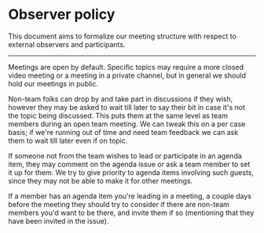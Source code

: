 # Observer policy

This document aims to formalize our meeting structure with respect to external observers and participants.

-----

Meetings are open by default. Specific topics may require a more closed video meeting or a meeting
in a private channel, but in general we should hold our meetings in public.

Non-team folks can drop by and take part in discussions if they wish, however they may be asked to
wait till later to say their bit in case it's not the topic being discussed. This puts them at the same level as
team members during an open team meeting. We can tweak this on a per case
basis; if we're running out of time and need team feedback we can ask them to wait till later
even if on topic.

If someone not from the team wishes to lead or participate in an agenda item, they may comment on
the agenda issue or ask a team member to set it up for them. We try to give priority to agenda items
involving such guests, since they may not be able to make it for other meetings.

If a member has an agenda item you're leading in a meeting, a couple days before the meeting they
should try to consider if there are non-team members you'd want to be there, and invite them if so
(mentioning that they have been invited in the issue).

